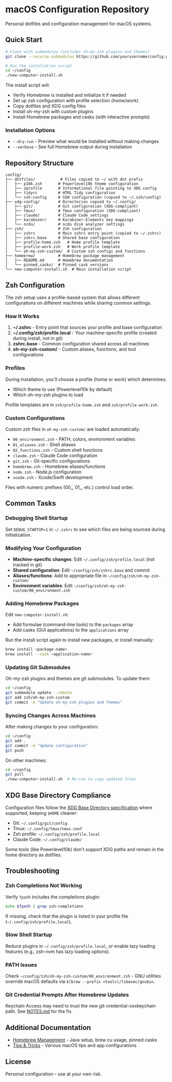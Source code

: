 # macOS Configuration Repository

Personal dotfiles and configuration management for macOS systems.

## Quick Start

```bash
# Clone with submodules (includes oh-my-zsh plugins and themes)
git clone --recurse-submodules https://github.com/yourusername/config.git ~/config

# Run the installation script
cd ~/config
./new-computer-install.sh
```

The install script will:
- Verify Homebrew is installed and initialize it if needed
- Set up zsh configuration with profile selection (home/work)
- Copy dotfiles and XDG config files
- Install oh-my-zsh with custom plugins
- Install Homebrew packages and casks (with interactive prompts)

### Installation Options

- `--dry-run` - Preview what would be installed without making changes
- `--verbose` - See full Homebrew output during installation

## Repository Structure

```
config/
├── dotfiles/           # Files copied to ~/ with dot prefix
│   ├── p10k.zsh       # Powerlevel10k theme configuration
│   ├── zprofile       # Informational file pointing to XDG config
│   ├── tidyrc         # HTML Tidy configuration
│   └── ssh-config     # SSH configuration (copied to ~/.ssh/config)
├── xdg-config/        # Directories copied to ~/.config/
│   ├── git/           # Git configuration (XDG-compliant)
│   ├── tmux/          # Tmux configuration (XDG-compliant)
│   ├── claude/        # Claude Code settings
│   ├── karabiner/     # Karabiner-Elements key mappings
│   └── ncdu/          # ncdu disk analyzer settings
├── zsh/               # Zsh configuration
│   ├── zshrc          # Main zshrc entry point (copied to ~/.zshrc)
│   ├── zshrc.base     # Shared base configuration
│   ├── profile-home.zsh   # Home profile template
│   ├── profile-work.zsh   # Work profile template
│   └── oh-my-zsh-custom/  # Custom zsh configs and functions
├── homebrew/          # Homebrew package management
│   ├── README.md      # Homebrew documentation
│   └── pinned_casks/  # Pinned cask versions
└── new-computer-install.sh  # Main installation script
```

## Zsh Configuration

The zsh setup uses a profile-based system that allows different configurations on different machines while sharing common settings.

### How It Works

1. **~/.zshrc** - Entry point that sources your profile and base configuration
2. **~/.config/zsh/profile.local** - Your machine-specific profile (created during install, not in git)
3. **zshrc.base** - Common configuration shared across all machines
4. **oh-my-zsh-custom/** - Custom aliases, functions, and tool configurations

### Profiles

During installation, you'll choose a profile (home or work) which determines:
- Which theme to use (Powerlevel10k by default)
- Which oh-my-zsh plugins to load

Profile templates are in `zsh/profile-home.zsh` and `zsh/profile-work.zsh`.

### Custom Configurations

Custom zsh files in `oh-my-zsh-custom/` are loaded automatically:
- `00_environment.zsh` - PATH, colors, environment variables
- `01_aliases.zsh` - Shell aliases
- `02_functions.zsh` - Custom shell functions
- `claude.zsh` - Claude Code configuration
- `git.zsh` - Git-specific configurations
- `homebrew.zsh` - Homebrew aliases/functions
- `node.zsh` - Node.js configuration
- `xcode.zsh` - Xcode/Swift development

Files with numeric prefixes (00_, 01_, etc.) control load order.

## Common Tasks

### Debugging Shell Startup

Set `DEBUG_STARTUP=1` in `~/.zshrc` to see which files are being sourced during initialization.

### Modifying Your Configuration

- **Machine-specific changes**: Edit `~/.config/zsh/profile.local` (not tracked in git)
- **Shared configuration**: Edit `~/config/zsh/zshrc.base` and commit
- **Aliases/functions**: Add to appropriate file in `~/config/zsh/oh-my-zsh-custom/`
- **Environment variables**: Edit `~/config/zsh/oh-my-zsh-custom/00_environment.zsh`

### Adding Homebrew Packages

Edit `new-computer-install.sh`:
- Add formulae (command-line tools) to the `packages` array
- Add casks (GUI applications) to the `applications` array

Run the install script again to install new packages, or install manually:

```bash
brew install <package-name>
brew install --cask <application-name>
```

### Updating Git Submodules

Oh-my-zsh plugins and themes are git submodules. To update them:

```bash
cd ~/config
git submodule update --remote
git add zsh/oh-my-zsh-custom
git commit -m "Update oh-my-zsh plugins and themes"
```

### Syncing Changes Across Machines

After making changes to your configuration:

```bash
cd ~/config
git add .
git commit -m "Update configuration"
git push
```

On other machines:

```bash
cd ~/config
git pull
./new-computer-install.sh  # Re-run to copy updated files
```

## XDG Base Directory Compliance

Configuration files follow the [XDG Base Directory specification](https://specifications.freedesktop.org/basedir-spec/basedir-spec-latest.html) where supported, keeping `$HOME` cleaner:

- Git: `~/.config/git/config`
- Tmux: `~/.config/tmux/tmux.conf`
- Zsh profile: `~/.config/zsh/profile.local`
- Claude Code: `~/.config/claude/`

Some tools (like Powerlevel10k) don't support XDG paths and remain in the home directory as dotfiles.

## Troubleshooting

### Zsh Completions Not Working

Verify `fpath` includes the completions plugin:

```bash
echo $fpath | grep zsh-completions
```

If missing, check that the plugin is listed in your profile file (`~/.config/zsh/profile.local`).

### Slow Shell Startup

Reduce plugins in `~/.config/zsh/profile.local`, or enable lazy loading features (e.g., zsh-nvm has lazy loading options).

### PATH Issues

Check `~/config/zsh/oh-my-zsh-custom/00_environment.zsh` - GNU utilities override macOS defaults via `$(brew --prefix <tool>)/libexec/gnubin`.

### Git Credential Prompts After Homebrew Updates

Keychain Access may need to trust the new git-credential-osxkeychain path. See [NOTES.md](./NOTES.md) for the fix.

## Additional Documentation

- [Homebrew Management](./homebrew/README.md) - Java setup, brew cu usage, pinned casks
- [Tips & Tricks](./NOTES.md) - Various macOS tips and app configurations

## License

Personal configuration - use at your own risk.

